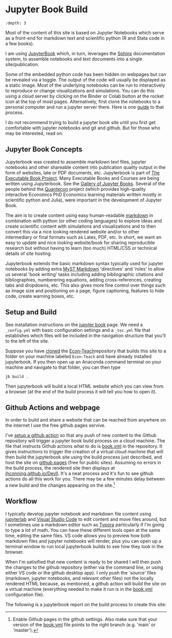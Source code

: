 # Jupyter Book Build

```{contents}
:depth: 3
```

Most of the content of this site is based on Jupyter Notebooks which serve as a front-end for markdown text and scientific python (R and Stata code in a few books).

I am using [JupyterBook](https://jupyterbook.org/intro.html) which, in turn, leverages the [Sphinx](https://www.sphinx-doc.org/en/master/) documentation system, to assemble notebooks and text documents into a single site/publication. 


Some of the embedded  python code has been hidden on webpages but can be revealed via a toggle.  The output of the code will usually be displayed as a static image.  Most of the underlying notebooks can be run to interactively to reproduce or change visualizations and simulations. You can do this using a cloud server by clicking on the Binder or Colab button at the rocket icon at the top of most pages.  Alternatively, first clone the notebooks to a personal computer and run a jupyter server there. Here is one [guide](https://www.dataquest.io/blog/jupyter-notebook-tutorial/) to that process. 

I do not recommend trying to build a jupyter book site until you first get comfortable with jupyter notebooks and git and github. But for those who may be interested, read on. 


## Jupyter Book Concepts

Jupyterbook was created to assemble markdown text files, jupyter notebooks and other shareable content into publication quality output in the form of websites, late or PDF documents, etc. Jupyterbook is part of [The Executable Book Project](https://executablebooks.org/en/latest/).  Many Executable Books and Courses are being written using Jupyterbook. See the [Gallery of Jupyter Books](https://executablebooks.org/en/latest/gallery.html).  Several of the people behind the [Quantecon](https://quantecon.org/) project (which provides high-quality interactive Economics PhD Economics learning materials written mostly in scientific python and Julia), were important in the development of Jupyter Book.

The aim is to create content using easy human-readable [markdown](https://www.markdownguide.org/getting-started/) in combination with python (or other coding languages) to explore ideas and create scientific content with simulations and visualizations and to then convert this via a nice looking rendered website and/or to other intermediary or final formats such as Latex, PDF, etc.  In short, we want an easy to update and nice looking website/book for sharing reproducible research but without having to learn (too much) HTML/CSS or technical details of site hosting.

Jupyterbook extends the basic markdown syntax typically used for jupyter notebooks by adding extra [MyST Markdown](https://jupyterbook.org/content/myst.html) 'directives' and 'roles' to allow us several 'book writing' tasks including adding bibliographic citations and bibliographies, numberering equations, adding cross-references, creating tabs and dropdowns, etc. This also gives more fine control over things such as image size and positioning on a page, figure captioning, features to hide code, create warning boxes, etc.

## Setup and Build

See installation instructions on the [jupyter book](https://jupyterbook.org/) page.  We need a `_config.yml` with basic configuration settings and a `_toc.yml` file that establishes which files will be included in the navigation structure that you'll to the left of the site.

Suppose you have [cloned](https://docs.github.com/en/repositories/creating-and-managing-repositories/cloning-a-repository) the [Econ-Teach](https://github.com/jhconning/Econ-Teach)repository that builds this site to a folder on your machine labeled `Econ-Teach` and have already installed jupyterbook.  If you then open up an Anaconda command terminal on your machine and navigate to that folder, you can then type

`jb build .`

Then jupyterbook will build a local HTML website which you can view from a browser (at the end of the build process it will tell you how to open it).  


## Github Actions and webpage

In order to build and share a website that can be reached from anywhere on the internet I use the free github pages servive. 

I've [setup a github action](https://jupyterbook.org/publish/gh-pages.html#automatically-host-your-book-with-github-actions) so that any push of new content to the Github repository will trigger a jupyter book build process on a cloud machine. The file that instructs Github actions what to do is [book.yml](https://github.com/jhconning/DevII/blob/main/.github/workflows/book.yml) in the repository. It gives instructions to trigger the creation of a virtual cloud machine that will then build the jupyterbook site using the build process just described, and host the site on [github pages](https://pages.github.com/) (free for public sites). Assuming no errors in the build process, the rendered site then displays at [jhconning.github.io/DevII](https://jhconning.github.io/DevII).  It's a neat process and it's fun to see github actions do all this work for you.  There may be a few minutes delay between a new build and the changes appearing on the site.[^1]

## Workflow

I typically develop jupyter notebook and markdown file content using [jupyterlab](https://jupyter.org/) and [Visual Studio Code](https://code.visualstudio.com/) to edit content and move files around, but I sometimes use a markdown editor such as [Typora](https://typora.io/) particularly if I'm going to type a lot of math.  You can have these different tools open at the same time, editing the same files.  VS code allows you to preview how both markdown files and jupyter notebooks will render, plus you can open up a terminal window to run local jupyterbook builds to see how they look in the browser.  

When I'm satisified that new content is ready to be shared I will then push the changes to the github repository (either via the command line, or using either VS code or the github desktop app).  I only push the 'source' files (markdown, jupyter notebooks, and relevant other files) not the locally rendered HTML because, as mentioned, a github action will build the site on a virtual machine (everything needed to make it run is in the [book.yml](https://github.com/jhconning/Econ-Teach/blob/master/.github/workflows/book.yml) configuration file).  


The following is a jupyterbook report on the build process to create this site:


[^1]: Enable Github pages in the github settings.  Also make sure that your version of the [book.yml](https://github.com/jhconning/DevII/blob/master/.github/workflows/book.yml) file points to the right branch (e.g. 'main' or 'master').
